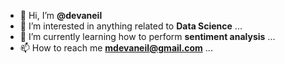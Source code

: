 - 👋 Hi, I’m **@devaneil**
- 👀 I’m interested in anything related to **Data Science** ...
- 🌱 I’m currently learning how to perform **sentiment analysis** ...
- 📫 How to reach me **mdevaneil@gmail.com** ...

<!---
devaneil/devaneil is a ✨ special ✨ repository because its `README.md` (this file) appears on your GitHub profile.
You can click the Preview link to take a look at your changes.
--->
